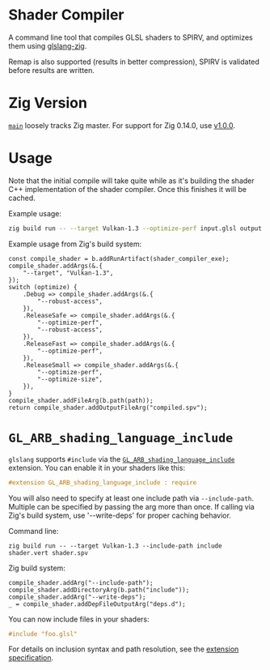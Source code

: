 # Shader Compiler

A command line tool that compiles GLSL shaders to SPIRV, and optimizes them using [glslang-zig](https://github.com/Games-by-Mason/glslang-zig).

Remap is also supported (results in better compression), SPIRV is validated before results are written.

# Zig Version

[`main`](https://github.com/Games-by-Mason/shader_compiler/tree/main) loosely tracks Zig master. For support for Zig 0.14.0, use [v1.0.0](https://github.com/Games-by-Mason/shader_compiler/releases/tag/v0.1.0).

# Usage

Note that the initial compile will take quite while as it's building the shader C++ implementation of the shader compiler. Once this finishes it will be cached.

Example usage:
```sh
zig build run -- --target Vulkan-1.3 --optimize-perf input.glsl output.spv
```

Example usage from Zig's build system:

```zig
const compile_shader = b.addRunArtifact(shader_compiler_exe);
compile_shader.addArgs(&.{
    "--target", "Vulkan-1.3",
});
switch (optimize) {
    .Debug => compile_shader.addArgs(&.{
        "--robust-access",
    }),
    .ReleaseSafe => compile_shader.addArgs(&.{
        "--optimize-perf",
        "--robust-access",
    }),
    .ReleaseFast => compile_shader.addArgs(&.{
        "--optimize-perf",
    }),
    .ReleaseSmall => compile_shader.addArgs(&.{
        "--optimize-perf",
        "--optimize-size",
    }),
}
compile_shader.addFileArg(b.path(path));
return compile_shader.addOutputFileArg("compiled.spv");
```

# `GL_ARB_shading_language_include`

`glslang` supports `#include` via the [`GL_ARB_shading_language_include`](https://registry.khronos.org/OpenGL/extensions/ARB/ARB_shading_language_include.txt) extension. You can enable it in your shaders like this:

```glsl
#extension GL_ARB_shading_language_include : require
```

You will also need to specify at least one include path via `--include-path`. Multiple can be specified by passing the arg more than once. If calling via Zig's build system, use '--write-deps' for proper caching behavior.

Command line:
```
zig build run -- --target Vulkan-1.3 --include-path include shader.vert shader.spv
```

Zig build system:
```zig
compile_shader.addArg("--include-path");
compile_shader.addDirectoryArg(b.path("include"));
compile_shader.addArg("--write-deps");
_ = compile_shader.addDepFileOutputArg("deps.d");
```

You can now include files in your shaders:
```glsl
#include "foo.glsl"
```

For details on inclusion syntax and path resolution, see the [extension specification](https://registry.khronos.org/OpenGL/extensions/ARB/ARB_shading_language_include.txt).

